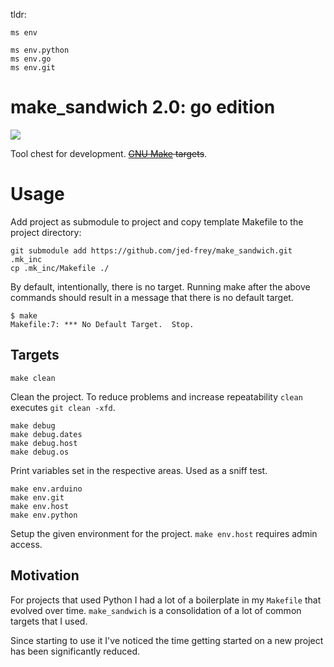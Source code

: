 tldr:

```shell
ms env

ms env.python
ms env.go
ms env.git
```

# make_sandwich 2.0: go edition

![](https://imgs.xkcd.com/comics/sandwich.png )

Tool chest for development. ~~[GNU Make](https://www.gnu.org/software/make/) targets~~.

# Usage

Add project as submodule to project and copy template Makefile to the project directory:

    git submodule add https://github.com/jed-frey/make_sandwich.git .mk_inc
    cp .mk_inc/Makefile ./

By default, intentionally, there is no target. Running make after the above commands should result in a message that there is no default target.

    $ make
    Makefile:7: *** No Default Target.  Stop.

## Targets

    make clean

Clean the project. To reduce problems and increase repeatability ```clean``` executes ```git clean -xfd```. 

    make debug
    make debug.dates
    make debug.host
    make debug.os

Print variables set in the respective areas. Used as a sniff test.

    make env.arduino
    make env.git
    make env.host
    make env.python

Setup the given environment for the project. ```make env.host``` requires admin access.


## Motivation

For projects that used Python I had a lot of a boilerplate in my ```Makefile``` that evolved over time. ```make_sandwich``` is a consolidation of a lot of common targets that I used.

Since starting to use it I've noticed the time getting started on a new project has been significantly reduced.
